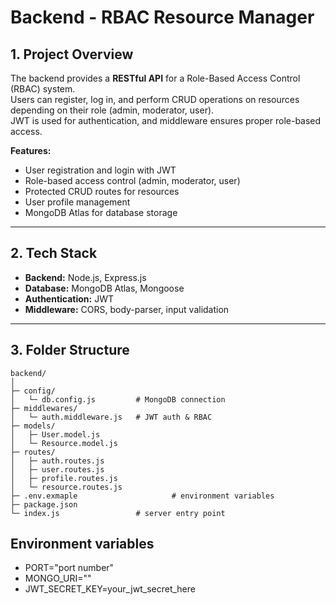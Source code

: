 # Backend - RBAC Resource Manager

## 1. Project Overview
The backend provides a **RESTful API** for a Role-Based Access Control (RBAC) system.  
Users can register, log in, and perform CRUD operations on resources depending on their role (admin, moderator, user).  
JWT is used for authentication, and middleware ensures proper role-based access.

**Features:**
- User registration and login with JWT  
- Role-based access control (admin, moderator, user)  
- Protected CRUD routes for resources  
- User profile management  
- MongoDB Atlas for database storage  

---

## 2. Tech Stack
- **Backend:** Node.js, Express.js  
- **Database:** MongoDB Atlas, Mongoose  
- **Authentication:** JWT  
- **Middleware:** CORS, body-parser, input validation  

---

## 3. Folder Structure

```text
backend/
│
├─ config/
│   └─ db.config.js         # MongoDB connection
├─ middlewares/
│   └─ auth.middleware.js   # JWT auth & RBAC
├─ models/
│   ├─ User.model.js
│   └─ Resource.model.js
├─ routes/
│   ├─ auth.routes.js
│   ├─ user.routes.js
│   ├─ profile.routes.js
│   └─ resource.routes.js
├─ .env.exmaple                     # environment variables
├─ package.json
└─ index.js                 # server entry point

```
## Environment variables 

 - PORT="port number"
 - MONGO_URI="<your db>"
 - JWT_SECRET_KEY=your_jwt_secret_here

